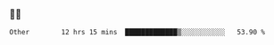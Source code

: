 ### 👨‍💻

<!--START_SECTION:waka-->

```text
Other        12 hrs 15 mins  █████████████▒░░░░░░░░░░░   53.90 %
```

<!--END_SECTION:waka-->
